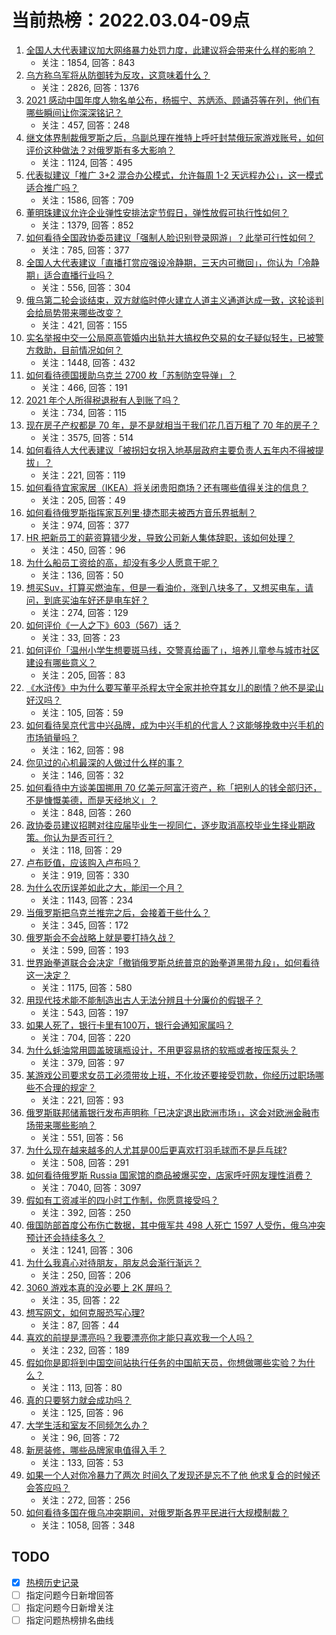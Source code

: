 # 当前热榜：2022.03.04-09点
1. [全国人大代表建议加大网络暴力处罚力度，此建议将会带来什么样的影响？](https://www.zhihu.com/question/519749454)
    * 关注：1854, 回答：843
2. [乌方称乌军将从防御转为反攻，这意味着什么？](https://www.zhihu.com/question/519845348)
    * 关注：2826, 回答：1376
3. [2021 感动中国年度人物名单公布，杨振宁、苏炳添、顾诵芬等在列，他们有哪些瞬间让你深深铭记？](https://www.zhihu.com/question/519854338)
    * 关注：457, 回答：248
4. [继文体界制裁俄罗斯之后，乌副总理在推特上呼吁封禁俄玩家游戏账号，如何评价这种做法？对俄罗斯有多大影响？](https://www.zhihu.com/question/519785203)
    * 关注：1124, 回答：495
5. [代表拟建议「推广 3+2 混合办公模式，允许每周 1-2 天远程办公」，这一模式适合推广吗？](https://www.zhihu.com/question/519792186)
    * 关注：1586, 回答：709
6. [董明珠建议允许企业弹性安排法定节假日，弹性放假可执行性如何？](https://www.zhihu.com/question/519565237)
    * 关注：1379, 回答：852
7. [如何看待全国政协委员建议「强制人脸识别登录网游」？此举可行性如何？](https://www.zhihu.com/question/519544958)
    * 关注：785, 回答：377
8. [全国人大代表建议「直播打赏应强设冷静期，三天内可撤回」，你认为「冷静期」适合直播行业吗？](https://www.zhihu.com/question/519835536)
    * 关注：556, 回答：304
9. [俄乌第二轮会谈结束，双方就临时停火建立人道主义通道达成一致，这轮谈判会给局势带来哪些改变？](https://www.zhihu.com/question/519922730)
    * 关注：421, 回答：155
10. [实名举报中交一公局原高管婚内出轨并大搞权色交易的女子疑似轻生，已被警方救助，目前情况如何？](https://www.zhihu.com/question/519776247)
    * 关注：1448, 回答：432
11. [如何看待德国援助乌克兰 2700 枚「苏制防空导弹」？](https://www.zhihu.com/question/519830265)
    * 关注：466, 回答：191
12. [2021 年个人所得税退税有人到账了吗？](https://www.zhihu.com/question/447668806)
    * 关注：734, 回答：115
13. [现在房子产权都是 70 年，是不是就相当于我们花几百万租了 70 年的房子？](https://www.zhihu.com/question/292725148)
    * 关注：3575, 回答：514
14. [如何看待人大代表建议「被拐妇女拐入地基层政府主要负责人五年内不得被提拔」？](https://www.zhihu.com/question/519814571)
    * 关注：221, 回答：119
15. [如何看待宜家家居（IKEA）将关闭贵阳商场？还有哪些值得关注的信息？](https://www.zhihu.com/question/519382912)
    * 关注：205, 回答：49
16. [如何看待俄罗斯指挥家瓦列里·捷杰耶夫被西方音乐界抵制？](https://www.zhihu.com/question/519429544)
    * 关注：974, 回答：377
17. [HR 把新员工的薪资算错少发，导致公司新人集体辞职，该如何处理？](https://www.zhihu.com/question/519277696)
    * 关注：450, 回答：96
18. [为什么船员工资给的高，却没有多少人愿意干呢？](https://www.zhihu.com/question/511439988)
    * 关注：136, 回答：50
19. [想买Suv，打算买燃油车，但是一看油价，涨到八块多了，又想买电车，请问，到底买油车好还是电车好？](https://www.zhihu.com/question/517425072)
    * 关注：274, 回答：129
20. [如何评价《一人之下》603（567）话？](https://www.zhihu.com/question/519674924)
    * 关注：33, 回答：23
21. [如何评价「温州小学生想要斑马线，交警真给画了」，培养儿童参与城市社区建设有哪些意义？](https://www.zhihu.com/question/519360858)
    * 关注：205, 回答：83
22. [《水浒传》中为什么要写董平杀程太守全家并抢夺其女儿的剧情？他不是梁山好汉吗？](https://www.zhihu.com/question/512885235)
    * 关注：105, 回答：59
23. [如何看待吴京代言中兴品牌，成为中兴手机的代言人？这能够挽救中兴手机的市场销量吗？](https://www.zhihu.com/question/512460199)
    * 关注：162, 回答：98
24. [你见过的心机最深的人做过什么样的事？](https://www.zhihu.com/question/301417987)
    * 关注：146, 回答：32
25. [如何看待中方谈美国挪用 70 亿美元阿富汗资产，称「把别人的钱全部归还，不是慷慨美德，而是天经地义」？](https://www.zhihu.com/question/519752397)
    * 关注：848, 回答：260
26. [政协委员建议招聘对往应届毕业生一视同仁，逐步取消高校毕业生择业期政策。你认为是否可行？](https://www.zhihu.com/question/519759393)
    * 关注：118, 回答：29
27. [卢布贬值，应该购入卢布吗？](https://www.zhihu.com/question/519529431)
    * 关注：919, 回答：330
28. [为什么农历误差如此之大，能闰一个月？](https://www.zhihu.com/question/514307216)
    * 关注：1143, 回答：234
29. [当俄罗斯把乌克兰推完之后，会接着干些什么？](https://www.zhihu.com/question/518598870)
    * 关注：345, 回答：172
30. [俄罗斯会不会战略上就是要打持久战？](https://www.zhihu.com/question/519338458)
    * 关注：599, 回答：193
31. [世界跆拳道联合会决定「撤销俄罗斯总统普京的跆拳道黑带九段」，如何看待这一决定？](https://www.zhihu.com/question/519394354)
    * 关注：1175, 回答：580
32. [用现代技术能不能制造出古人无法分辨且十分廉价的假银子？](https://www.zhihu.com/question/503045152)
    * 关注：543, 回答：197
33. [如果人死了，银行卡里有100万，银行会通知家属吗？](https://www.zhihu.com/question/491590768)
    * 关注：704, 回答：220
34. [为什么蚝油常用圆盖玻璃瓶设计，不用更容易挤的软瓶或者按压泵头？](https://www.zhihu.com/question/318261810)
    * 关注：379, 回答：97
35. [某游戏公司要求女员工必须带妆上班，不化妆还要接受罚款，你经历过职场哪些不合理的规定？](https://www.zhihu.com/question/519756439)
    * 关注：221, 回答：93
36. [俄罗斯联邦储蓄银行发布声明称「已决定退出欧洲市场」，这会对欧洲金融市场带来哪些影响？](https://www.zhihu.com/question/519601563)
    * 关注：551, 回答：56
37. [为什么现在越来越多的人尤其是00后更喜欢打羽毛球而不是乒乓球?](https://www.zhihu.com/question/513675998)
    * 关注：508, 回答：291
38. [如何看待俄罗斯 Russia 国家馆的商品被爆买空，店家呼吁网友理性消费？](https://www.zhihu.com/question/519686570)
    * 关注：7040, 回答：3097
39. [假如有工资减半的四小时工作制，你愿意接受吗？](https://www.zhihu.com/question/465124663)
    * 关注：392, 回答：250
40. [俄国防部首度公布伤亡数据，其中俄军共 498 人死亡 1597 人受伤，俄乌冲突预计还会持续多久？](https://www.zhihu.com/question/519745213)
    * 关注：1241, 回答：306
41. [为什么我真心对待朋友，朋友总会渐行渐远？](https://www.zhihu.com/question/518385633)
    * 关注：250, 回答：206
42. [3060 游戏本真的没必要上 2K 屏吗？](https://www.zhihu.com/question/519640867)
    * 关注：35, 回答：22
43. [想写网文，如何克服恐写心理?](https://www.zhihu.com/question/512405532)
    * 关注：87, 回答：44
44. [喜欢的前提是漂亮吗？我要漂亮你才能只喜欢我一个人吗？](https://www.zhihu.com/question/518209221)
    * 关注：232, 回答：189
45. [假如你是即将到中国空间站执行任务的中国航天员，你想做哪些实验？为什么？](https://www.zhihu.com/question/519618072)
    * 关注：113, 回答：80
46. [真的只要努力就会成功吗？](https://www.zhihu.com/question/518394395)
    * 关注：125, 回答：96
47. [大学生活和室友不同频怎么办？](https://www.zhihu.com/question/519644749)
    * 关注：96, 回答：72
48. [新房装修，哪些品牌家电值得入手？](https://www.zhihu.com/question/519755000)
    * 关注：133, 回答：53
49. [如果一个人对你冷暴力了两次 时间久了发现还是忘不了他 他求复合的时候还会答应吗？](https://www.zhihu.com/question/515626612)
    * 关注：272, 回答：256
50. [如何看待多国在俄乌冲突期间，对俄罗斯各界平民进行大规模制裁？](https://www.zhihu.com/question/519674401)
    * 关注：1058, 回答：348
## TODO
* [x] [热榜历史记录](hot_history/AllHot.md)
* [ ] 指定问题今日新增回答
* [ ] 指定问题今日新增关注
* [ ] 指定问题热榜排名曲线
